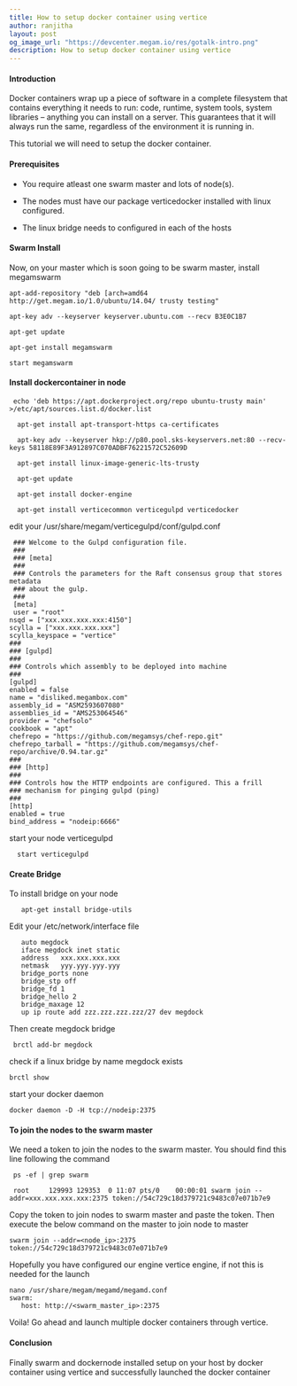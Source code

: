 ```yaml
---
title: How to setup docker container using vertice
author: ranjitha
layout: post
og_image_url: "https://devcenter.megam.io/res/gotalk-intro.png"
description: How to setup docker container using vertice
---
```


#### Introduction

  Docker containers wrap up a piece of software in a complete filesystem that contains everything it needs to run: code, runtime, system tools, system libraries – anything you can install on a server. This guarantees that it will always run the same, regardless of the environment it is running in.

This tutorial we will need to setup the docker container.  

#### Prerequisites


* You require atleast one swarm master and lots of node(s).

* The nodes must have our package verticedocker installed with linux configured.

* The linux bridge needs to configured in each of the hosts

#### Swarm Install

   Now, on your master which is soon going to be swarm master, install megamswarm


    apt-add-repository "deb [arch=amd64  http://get.megam.io/1.0/ubuntu/14.04/ trusty testing"

    apt-key adv --keyserver keyserver.ubuntu.com --recv B3E0C1B7

    apt-get update

    apt-get install megamswarm

    start megamswarm


#### Install dockercontainer in node

     echo 'deb https://apt.dockerproject.org/repo ubuntu-trusty main' >/etc/apt/sources.list.d/docker.list

      apt-get install apt-transport-https ca-certificates

      apt-key adv --keyserver hkp://p80.pool.sks-keyservers.net:80 --recv-keys 58118E89F3A912897C070ADBF76221572C52609D

      apt-get install linux-image-generic-lts-trusty

      apt-get update

      apt-get install docker-engine

      apt-get install verticecommon verticegulpd verticedocker

edit your /usr/share/megam/verticegulpd/conf/gulpd.conf

     ### Welcome to the Gulpd configuration file.
     ###
     ### [meta]
     ###
     ### Controls the parameters for the Raft consensus group that stores metadata
     ### about the gulp.
     ###
     [meta]
     user = "root"
    nsqd = ["xxx.xxx.xxx.xxx:4150"]
    scylla = ["xxx.xxx.xxx.xxx"]
    scylla_keyspace = "vertice"
    ###
    ### [gulpd]
    ###
    ### Controls which assembly to be deployed into machine
    ###
    [gulpd]
    enabled = false
    name = "disliked.megambox.com"
    assembly_id = "ASM2593607080"
    assemblies_id = "AMS253064546"
    provider = "chefsolo"
  	cookbook = "apt"
  	chefrepo = "https://github.com/megamsys/chef-repo.git"
    chefrepo_tarball = "https://github.com/megamsys/chef-repo/archive/0.94.tar.gz"
    ###
    ### [http]
    ###
    ### Controls how the HTTP endpoints are configured. This a frill
    ### mechanism for pinging gulpd (ping)
    ###
    [http]
    enabled = true
    bind_address = "nodeip:6666"

  start your node verticegulpd

      start verticegulpd

#### Create Bridge  

  To install bridge on your node

       apt-get install bridge-utils

   Edit your /etc/network/interface file

       auto megdock
       iface megdock inet static
       address   xxx.xxx.xxx.xxx
       netmask   yyy.yyy.yyy.yyy
       bridge_ports none
       bridge_stp off
       bridge_fd 1
       bridge_hello 2
       bridge_maxage 12
       up ip route add zzz.zzz.zzz.zzz/27 dev megdock



  Then create megdock bridge  

     brctl add-br megdock


  check if a linux bridge by name megdock exists

    brctl show


 start your docker daemon

    docker daemon -D -H tcp://nodeip:2375
#### To join the nodes to the swarm master

 We need a token to join the nodes to the swarm master.
 You should find this line following the command

     ps -ef | grep swarm

     root     129993 129353  0 11:07 pts/0    00:00:01 swarm join --addr=xxx.xxx.xxx.xxx:2375 token://54c729c18d379721c9483c07e071b7e9

Copy the token to join nodes to swarm master and paste the token. Then execute the below command on the master to join node to master

    swarm join --addr=<node_ip>:2375 token://54c729c18d379721c9483c07e071b7e9

Hopefully you have configured our engine vertice engine, if not this is needed for the launch

    nano /usr/share/megam/megamd/megamd.conf
    swarm:
       host: http://<swarm_master_ip>:2375

 Voila! Go ahead and launch multiple docker containers through  vertice.

#### Conclusion

  Finally  swarm and dockernode installed setup on your host by docker container using vertice and successfully launched the docker container
